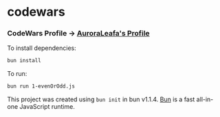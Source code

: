 # codewars

### CodeWars Profile -> [AuroraLeafa's Profile](https://www.codewars.com/users/AuroraLeafa)

To install dependencies:

```bash
bun install
```

To run:

```bash
bun run 1-evenOrOdd.js
```

This project was created using `bun init` in bun v1.1.4. [Bun](https://bun.sh) is a fast all-in-one JavaScript runtime.
